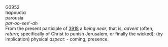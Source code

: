 G3952  
παρουσία  
parousia  
*par-oo-see‘-ah*  
From the present participle of [3918](g3918) a *being* *near*, that is,
*advent* (often, *return*; specifically of Christ to punish Jerusalem,
or finally the wicked); (by implication) physical *aspect:* - coming,
presence.  
